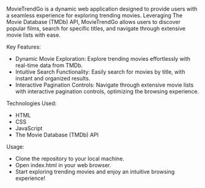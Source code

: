 
MovieTrendGo is a dynamic web application designed to provide users with a seamless experience for exploring trending movies. Leveraging The Movie Database (TMDb) API, MovieTrendGo allows users to discover popular films, search for specific titles, and navigate through extensive movie lists with ease.

Key Features:
- Dynamic Movie Exploration: Explore trending movies effortlessly with real-time data from TMDb.
- Intuitive Search Functionality: Easily search for movies by title, with instant and organized results.
- Interactive Pagination Controls: Navigate through extensive movie lists with interactive pagination controls, optimizing the browsing experience.

Technologies Used:
- HTML
- CSS
- JavaScript
- The Movie Database (TMDb) API

Usage:
- Clone the repository to your local machine.
- Open index.html in your web browser.
- Start exploring trending movies and enjoy an intuitive browsing experience!

